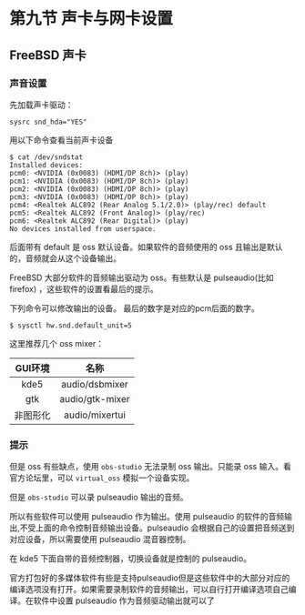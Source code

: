 # 第九节 声卡与网卡设置
## FreeBSD 声卡
### 声音设置

先加载声卡驱动：

`sysrc snd_hda="YES"`

用以下命令查看当前声卡设备

```shell
$ cat /dev/sndstat
Installed devices:
pcm0: <NVIDIA (0x0083) (HDMI/DP 8ch)> (play)
pcm1: <NVIDIA (0x0083) (HDMI/DP 8ch)> (play)
pcm2: <NVIDIA (0x0083) (HDMI/DP 8ch)> (play)
pcm3: <NVIDIA (0x0083) (HDMI/DP 8ch)> (play)
pcm4: <Realtek ALC892 (Rear Analog 5.1/2.0)> (play/rec) default
pcm5: <Realtek ALC892 (Front Analog)> (play/rec)
pcm6: <Realtek ALC892 (Rear Digital)> (play)
No devices installed from userspace.
```
后面带有 default 是 oss 默认设备。如果软件的音频使用的 oss 且输出是默认的，音频就会从这个设备输出。

FreeBSD 大部分软件的音频输出驱动为 oss。有些默认是 pulseaudio(比如 firefox) ，这些软件的设置看最后的提示。

下列命令可以修改输出的设备。
最后的数字是对应的pcm后面的数字。

```shell
$ sysctl hw.snd.default_unit=5
```
这里推荐几个 oss mixer：

|GUI环境|名称|
|:---:|:---:|
|kde5|audio/dsbmixer|
|gtk|audio/gtk-mixer|
|非图形化|audio/mixertui|

### 提示

但是 oss 有些缺点，使用 `obs-studio` 无法录制 oss 输出。只能录 oss 输入。看官方论坛里，可以 `virtual_oss` 模拟一个设备实现。

但是 `obs-studio` 可以录 pulseaudio 输出的音频。

所以有些软件可以使用 pulseaudio 作为输出。使用 pulseaudio 的软件的音频输出,不受上面的命令控制音频输出设备。pulseaudio 会根据自己的设置把音频送到对应设备，所以需要使用 pulseaudio 混音器控制。

在 kde5 下面自带的音频控制器，切换设备就是控制的 pulseaudio。

官方打包好的多媒体软件有些是支持pulseaudio但是这些软件中的大部分对应的编译选项没有打开。如果需要录制软件的音频输出，可以自行打开编译选项自己编译。在软件中设置 pulseaudio 作为音频驱动输出就可以了
